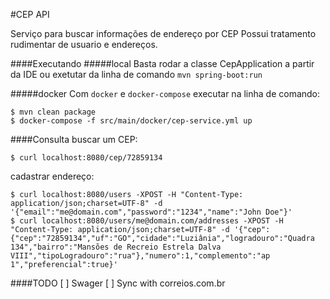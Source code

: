 #CEP API

Serviço para buscar informações de endereço por CEP
Possui tratamento rudimentar de usuario e endereços.


####Executando
#####local
Basta rodar a classe CepApplication a partir da IDE ou exetutar da linha de comando `mvn spring-boot:run`

#####docker
Com `docker` e `docker-compose` executar na linha de comando:
```
$ mvn clean package
$ docker-compose -f src/main/docker/cep-service.yml up
```

####Consulta
buscar um CEP:
```
$ curl localhost:8080/cep/72859134
```

cadastrar endereço:
```
$ curl localhost:8080/users -XPOST -H "Content-Type: application/json;charset=UTF-8" -d '{"email":"me@domain.com","password":"1234","name":"John Doe"}'
$ curl localhost:8080/users/me@domain.com/addresses -XPOST -H "Content-Type: application/json;charset=UTF-8" -d '{"cep":{"cep":"72859134","uf":"GO","cidade":"Luziânia","logradouro":"Quadra 134","bairro":"Mansões de Recreio Estrela Dalva VIII","tipoLogradouro":"rua"},"numero":1,"complemento":"ap 1","preferencial":true}'
```

####TODO
 [ ] Swager
 [ ] Sync with correios.com.br